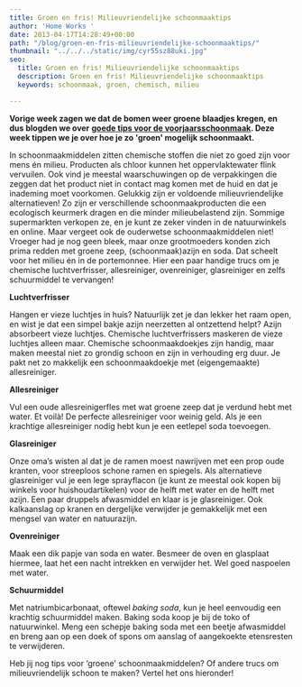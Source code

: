 ```yaml
---
title: Groen en fris! Milieuvriendelijke schoonmaaktips
author: 'Home Works '
date: 2013-04-17T14:28:49+00:00
path: "/blog/groen-en-fris-milieuvriendelijke-schoonmaaktips/"
thumbnail: "../../../static/img/cyr55sz88uki.jpg"
seo:
  title: Groen en fris! Milieuvriendelijke schoonmaaktips
  description: Groen en fris! Milieuvriendelijke schoonmaaktips
  keywords: schoonmaak, groen, chemisch, milieu

---
```

**Vorige week zagen we dat de bomen weer groene blaadjes kregen, en dus blogden we over** [**goede tips voor de voorjaarsschoonmaak**](https://www.homeworks.nl/blog/groen-en-fris-milieuvriendelijke-schoonmaaktips/)**. Deze week tippen we je over hoe je zo 'groen' mogelijk schoonmaakt.**

In schoonmaakmiddelen zitten chemische stoffen die niet zo goed zijn voor mens én milieu. Producten als chloor kunnen het oppervlaktewater flink vervuilen. Ook vind je meestal waarschuwingen op de verpakkingen die zeggen dat het product niet in contact mag komen met de huid en dat je inademing moet voorkomen. Gelukkig zijn er voldoende milieuvriendelijke alternatieven! Zo zijn er verschillende schoonmaakproducten die een ecologisch keurmerk dragen en die minder milieubelastend zijn. Sommige supermarkten verkopen ze, en je kunt ze zeker vinden in de natuurwinkels en online. Maar vergeet ook de ouderwetse schoonmaakmiddelen niet! Vroeger had je nog geen bleek, maar onze grootmoeders konden zich prima redden met groene zeep, (schoonmaak)azijn en soda. Dat scheelt voor het milieu én in de portemonnee. Hier een paar handige trucs om je chemische luchtverfrisser, allesreiniger, ovenreiniger, glasreiniger en zelfs schuurmiddel te vervangen!

**Luchtverfrisser**

Hangen er vieze luchtjes in huis? Natuurlijk zet je dan lekker het raam open, en wist je dat een simpel bakje azijn neerzetten al ontzettend helpt? Azijn absorbeert vieze luchtjes. Chemische luchtverfrissers maskeren de vieze luchtjes alleen maar. Chemische schoonmaakdoekjes zijn handig, maar maken meestal niet zo grondig schoon en zijn in verhouding erg duur. Je pakt net zo makkelijk een schoonmaakdoekje met (eigengemaakte) allesreiniger.

**Allesreiniger**

Vul een oude allesreinigerfles met wat groene zeep dat je verdund hebt met water. Et voilà! De perfecte allesreiniger voor weinig geld. Als je een krachtige allesreiniger nodig hebt kun je een eetlepel soda toevoegen.

**Glasreiniger**

Onze oma’s wisten al dat je de ramen moest nawrijven met een prop oude kranten, voor streeploos schone ramen en spiegels. Als alternatieve glasreiniger vul je een lege sprayflacon (je kunt ze meestal ook kopen bij winkels voor huishoudartikelen) voor de helft met water en de helft met azijn. Een paar druppels afwasmiddel en klaar is je glasreiniger.  Ook kalkaanslag op kranen en dergelijke verwijder je gemakkelijk met een mengsel van water en natuurazijn.

**Ovenreiniger**

Maak een dik papje van soda en water. Besmeer de oven en glasplaat hiermee, laat het een nacht intrekken en verwijder het. Wel goed naspoelen met water.

**Schuurmiddel**

Met natriumbicarbonaat, oftewel _baking soda_, kun je heel eenvoudig een krachtig schuurmiddel maken. Baking soda koop je bij de toko of natuurwinkel. Meng een schepje baking soda met een beetje afwasmiddel en breng aan op een doek of spons om aanslag of aangekoekte etensresten te verwijderen.

Heb jij nog tips voor ‘groene' schoonmaakmiddelen? Of andere trucs om milieuvriendelijk schoon te maken? Vertel het ons hieronder!